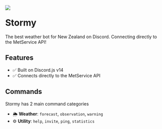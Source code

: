 <img src="https://cdn.discordapp.com/emojis/879598918919393310.png?v=1" align="left">

# Stormy
The best weather bot for New Zealand on Discord. Connecting directly to the MetService API!


## Features

- ✅ Built on Discord.js v14
- ✅ Connects directly to the MetService API

## Commands

Stormy has 2 main command categories

- 🌦️ **Weather**: `forecast`, `observation`, `warning`
- ⚙️ **Utility**: `help`, `invite`, `ping`, `statistics`

